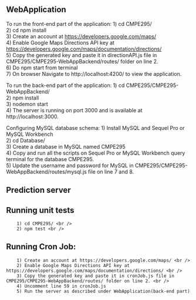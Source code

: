 ## WebApplication
To run the front-end part of the application:
        1) cd CMPE295/ <br />
        2) cd npm install <br />
        3) Create an account at https://developers.google.com/maps/ <br />
        4) Enable Google Maps Directions API key at https://developers.google.com/maps/documentation/directions/ <br />
        5) Copy the generated key and paste it in directionAPI.js file in CMPE295/CMPE295-WebAppBackend/routes/ folder on line 2. <br />
        6) Do npm start from terminal <br />
        7) On browser Navigate to http://localhost:4200/ to view the application.
        
To run the back-end part of the application:
        1) cd CMPE295/CMPE295-WebAppBackend/ <br />
        2) npm install <br />
        3) nodemon start <br />
        4) The server is running on port 3000 and is available at http://localhost:3000. <br />
        
Configuring MySQL database schema:
        1) Install MySQL and Sequel Pro or MySQL Workbench <br />
        2) cd Database/ <br />
        3) Create a database in MySQL named CMPE295 <br />
        4) Copy and run all the scripts on Sequel Pro or MySQL Workbench query terminal for the database CMPE295. <br />
        5) Update the username and password for MySQL in CMPE295/CMPE295-WebAppBackend/routes/mysql.js file on line 7 and 8. <br />    
        
## Prediction server


## Running unit tests
        1) cd CMPE295/ <br />
        2) npm test <br />

## Running Cron Job:
        1) Create an account at https://developers.google.com/maps/ <br />
        2) Enable Google Maps Directions API key at https://developers.google.com/maps/documentation/directions/ <br />
        3) Copy the generated key and paste it in cronJob.js file in CMPE295/CMPE295-WebAppBackend/routes/ folder on line 2. <br />
        4) Uncomment line 59 in cronJob.js
        5) Run the server as described under WebApplication(back-end part)
